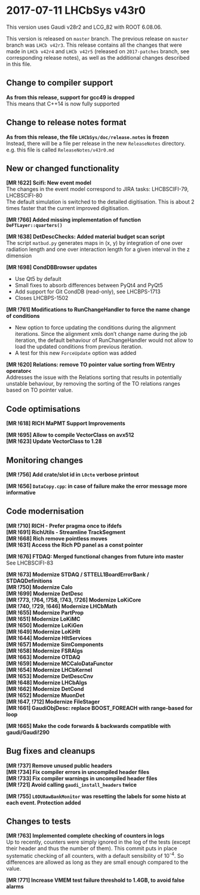 2017-07-11 LHCbSys v43r0
===
This version uses Gaudi v28r2 and LCG_82 with ROOT 6.08.06.

This version is released on `master` branch. The previous release on `master` branch  was `LHCb v42r3`. This release contains all the changes that were made in `LHCb v42r4` and `LHCb v42r5` (released on `2017-patches` branch, see corresponding release notes), as well as the additional changes described in this file.

## Change to compiler support
**As from this release, support for gcc49 is dropped**  
This means that C++14 is now fully supported

## Change to release notes format
**As from this release, the file `LHCbSys/doc/release.notes` is frozen**  
Instead, there will be a file per release in the new `ReleaseNotes` directory. e.g. this file is called `ReleaseNotes/v43r0.md`

## New or changed functionality
**[MR !622] Scifi: New event model**  
The changes in the event model correspond to JIRA tasks: LHCBSCIFI-79, LHCBSCIFI-80  
The default simulation is switched to the detailed digitisation. This is about 2 times faster that the current improved digitisation.

**[MR !766] Added missing implementation of function `DeFTLayer::quarters()`**

**[MR !638] DetDescChecks: Added material budget scan script**  
The script `matbud.py` generates maps in (x, y) by integration of one over radiation length and one over interaction length for a given interval in the z dimension

**[MR !698] CondDBBrowser updates**  
- Use Qt5 by default  
- Small fixes to absorb differences between PyQt4 and PyQt5  
- Add support for Git CondDB (read-only), see LHCBPS-1713  
- Closes LHCBPS-1502  

**[MR !761] Modifications to RunChangeHandler to force the name change of conditions**  
- New option to force updating the conditions during the alignment iterations. Since the alignment xmls don’t change name during the job iteration, the default behaviour of RunChangeHandler would not allow to load the updated conditions from previous iteration.  
- A test for this new `ForceUpdate` option was added

**[MR !620] Relations: remove TO pointer value sorting from WEntry operator<**  
Addresses the issue with the Relations sorting that results in potentially unstable behaviour, by removing the sorting of the TO relations ranges based on TO pointer value.

## Code optimisations
**[MR !618] RICH MaPMT Support Improvements**

**[MR !695] Allow to compile VectorClass on avx512**  
**[MR !623] Update VectorClass to 1.28**


## Monitoring changes
**[MR !756] Add crate/slot id in `L0cte` verbose printout**

**[MR !656] `DataCopy.cpp`: in case of failure make the error message more informative**


## Code modernisation
**[MR !710] RICH - Prefer pragma once to ifdefs**  
**[MR !691] RichUtils - Streamline TrackSegment**  
**[MR !668] Rich remove pointless moves**  
**[MR !631] Access the Rich PD panel as a const pointer**

**[MR !676] FTDAQ: Merged functional changes from future into master**  
See LHCBSCIFI-83

**[MR !673] Modernize STDAQ / STTELL1BoardErrorBank / STDAQDefinitions**  
**[MR !750] Modernize Calo**  
**[MR !699] Modernize DetDesc**  
**[MR !773, !764, !758, !743, !726] Modernize LoKiCore**  
**[MR !740, !729, !646] Modernize LHCbMath**  
**[MR !655] Modernize PartProp**  
**[MR !651] Modernize LoKiMC**  
**[MR !650] Modernize LoKiGen**  
**[MR !649] Modernize LoKiHlt**  
**[MR !644] Modernize HltServices**  
**[MR !657] Modernize SimComponents**  
**[MR !658] Modernize FSRAlgs**  
**[MR !663] Modernize OTDAQ**  
**[MR !659] Modernize MCCaloDataFunctor**  
**[MR !654] Modernize LHCbKernel**  
**[MR !653] Modernize DetDescCnv**  
**[MR !648] Modernize LHCbAlgs**  
**[MR !662] Modernize DetCond**  
**[MR !652] Modernize MuonDet**  
**[MR !647, !712] Modernize FileStager**  
**[MR !661] GaudiObjDesc: replace BOOST_FOREACH with range-based for loop**

**[MR !665] Make the code forwards & backwards compatible with gaudi/Gaudi!290**

## Bug fixes and cleanups
**[MR !737] Remove unused public headers**  
**[MR !734] Fix compiler errors in uncompiled header files**  
**[MR !733] Fix compiler warnings in uncompiled header files**  
**[MR !721] Avoid calling `gaudi_install_headers` twice**  

**[MR !755] `L0DURawBankMonitor` was resetting the labels for some histo at each event. Protection added**


## Changes to tests
**[MR !763] Implemented complete checking of counters in logs**  
Up to recently, counters were simply ignored in the log of the tests (except their header and thus the number of them). This commit puts in place systematic checking of all counters, with a default sensibility of 10<sup>-4</sup>. So differences are allowed as long as they are small enough compared to the value.

**[MR !771] Increase VMEM test failure threshold to 1.4GB, to avoid false alarms**
